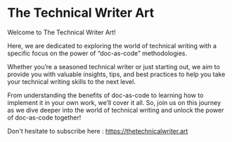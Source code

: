 # The Technical Writer Art

Welcome to The Technical Writer Art! 

Here, we are dedicated to exploring the world of technical writing with a specific focus on the power of “doc-as-code” methodologies. 

Whether you’re a seasoned technical writer or just starting out, we aim to provide you with valuable insights, tips, and best practices to help you take your technical writing skills to the next level. 

From understanding the benefits of doc-as-code to learning how to implement it in your own work, we’ll cover it all. So, join us on this journey as we dive deeper into the world of technical writing and unlock the power of doc-as-code together!

Don't hesitate to subscribe here : https://thetechnicalwriter.art
